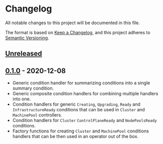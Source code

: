 # Changelog

All notable changes to this project will be documented in this file.

The format is based on [Keep a Changelog](https://keepachangelog.com/en/1.0.0/),
and this project adheres to [Semantic Versioning](https://semver.org/spec/v2.0.0.html).



## [Unreleased]

## [0.1.0] - 2020-12-08

- Generic condition handler for summarizing conditions into a single summary condition.
- Generic composite condition handlers for combining multiple handlers into one.
- Condition handlers for generic `Creating`, `Upgrading`, `Ready` and `InfrastructureReady` conditions that can be used in `Cluster` and `MachinePool` controllers.
- Condition handlers for `Cluster` `ControlPlaneReady` and `NodePoolsReady` conditions.
- Factory functions for creating `Cluster` and `MachinePool` conditions handlers that can be then used in an operator out of the box.

[Unreleased]: https://github.com/giantswarm/conditions-handler/compare/v0.1.0...HEAD
[0.1.0]: https://github.com/giantswarm/conditions-handler/releases/tag/v0.1.0
